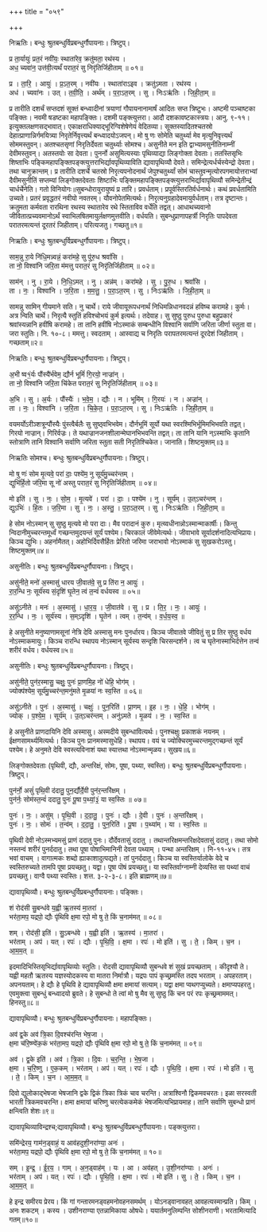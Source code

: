 +++
title = "०५९"

+++


निऋतिः। बन्धुः श्रुतबन्धुर्विप्रबन्धुर्गौपायनाः। त्रिष्टुप्।

प्र ता॒र्यायुः॑ प्रत॒रं नवी॑यः॒ स्थाता॑रेव॒ क्रतु॑मता॒ रथ॑स्य ।  
अध॒ च्यवा॑न॒ उत्त॑वी॒त्यर्थं॑ परात॒रं सु निरृ॑तिर्जिहीताम् ॥ ०१॥

प्र । ता॒रि॒ । आयुः॑ । प्र॒ऽत॒रम् । नवी॑यः । स्थाता॑राऽइव । क्रतु॑ऽमता । रथ॑स्य ।  
अध॑ । च्यवा॑नः । उत् । त॒वी॒ति॒ । अर्थ॑म् । प॒रा॒ऽत॒रम् । सु । निःऽऋ॑तिः । जि॒ही॒ता॒म् ॥

प्र तारीति दशर्चं सप्तदशं सूक्तं बन्ध्वादीनां त्रयाणां गौपायनानामार्षं आदितः सप्त त्रिष्टुभः। अष्टमी पञ्चाष्टका पङ्क्तिः। नवमी षडष्टका महापङ्क्तिः। दशमी पङ्क्त्युत्तरा। आदौ दशकावष्टकास्त्रयः। आनु. ९-११। इत्युक्तलक्षणसद्भावात्। एकाक्षराधिक्याद्भूरिग्विशेषेणेयं वेदितव्या। सूक्तस्यादितश्चतस्रो देहात्प्राणान्निर्गमयित्र्या निरृतेर्निवृत्त्यर्थं बन्ध्वादयोऽजपन्। मो षु णः सोमेति चतुर्थ्या मेव मृत्युनिवृत्त्यर्थं सोममस्तुवन्। अतश्चतसृणां निरृतिर्देवता चतुर्थ्याः सोमश्च। असुनीते मन इति द्वाभ्यामसुनीतिनाम्नीं देवीमस्तुवन्। अतस्तयोः सा देवता। पुनर्नो असुमित्यस्याः पृथिव्याद्या लिङ्गोक्ता देवताः। ततस्तिसृभिः शिष्ताभिः पङ्किमहापङ्क्तिपङ्क्त्युत्तराभिर्द्यावपृथिव्याविति द्यावापृथिव्यौ देवते। समिन्द्रेत्यर्धर्चस्येन्द्रो देवता। तथा चानुक्रान्तम्। प्र तारीति दशर्चे चतस्रो निरृत्यपनोदनार्थं जेपुश्चतुर्थ्यां सोमं चास्तुवन्मृत्योरपगमायोत्तराभ्यां दैवीमसुनीतिं सप्तम्यां लिङ्गोक्तदेवताः शिष्टाभिः पङ्क्तिमहापङ्क्तिपङ्क्त्युत्तराभिर्द्यावापृथिव्यौ समिन्द्रेतीन्द्रं चार्धर्चेनेति। गतो विनियोगः॥सुबन्धोरायुरायुष्यं प्र तारि। प्रवर्धताम्। प्रपूर्वस्तिरतिर्वर्धनार्थः। कथं प्रवर्धतामिति उच्यते। प्रतरं प्रवृद्धतरं नवीयो नवतरम्। यौवनोपेतमित्यर्थः। निरृत्यनुग्रहादेवमायुर्वर्धताम्। तत्र दृष्टान्तः। क्रतुमता कर्मवता रारथिना रथस्य स्थातारेव रथे स्तिताविव वर्धेति तद्वत्। आधाथच्यवानो जीवितात्प्रच्यवमानोऽर्थं स्वाभिलषितमायुर्लक्षणमुत्तवीति। वर्धयति। सुबन्धुप्राणापहर्त्री निरृतिः पापदेवता परातरमत्यन्तं दूरतरं जिहीताम्। परित्यजतु। गच्छतु॥१॥

निऋतिः। बन्धुः श्रुतबन्धुर्विप्रबन्धुर्गौपायनाः। त्रिष्टुप्।

साम॒न्नु रा॒ये नि॑धि॒मन्न्वन्नं॒ करा॑महे॒ सु पु॑रु॒ध श्रवां॑सि ।  
ता नो॒ विश्वा॑नि जरि॒ता म॑मत्तु परात॒रं सु निरृ॑तिर्जिहीताम् ॥ ०२॥

साम॑न् । नु । रा॒ये । नि॒धि॒ऽमत् । नु । अन्न॑म् । करा॑महे । सु । पु॒रु॒ध । श्रवां॑सि ।  
ता । नः॒ । विश्वा॑नि । ज॒रि॒ता । म॒म॒त्तु॒ । प॒रा॒ऽत॒रम् । सु । निःऽऋ॑तिः । जि॒ही॒ता॒म् ॥

सामन्नु सामिन् गीयमाने सति। नु चार्थे। राये जीवायूरूपधनार्थं निधिमन्निधानवदन्नं हविष्च करामहे। कुर्मः। अत्र न्विति चार्थे। निरृत्यै स्तुतिं हविश्चोभयं कुर्म इत्यर्थः। तदेवाह। सु सुष्ठु पुरुध पुरुधा बहुप्रकारं श्रवांस्यन्नानि हवींषि करामहे। ता तानि हवींषि नोऽस्माकं सम्बन्धीनि विश्वानि सर्वाणि जरिता जीर्णा स्तुता वा। जरा स्तुतिः। नि. १०-८। ममत्तु। स्वदताम् । आस्वाद्य च निरृतिः परापतरमत्यन्तं दूरदेशं जिहीताम् । गच्छताम्॥२॥

निऋतिः। बन्धुः श्रुतबन्धुर्विप्रबन्धुर्गौपायनाः। त्रिष्टुप्।

अ॒भी ष्व१॒॑र्यः पौंस्यै॑र्भवेम॒ द्यौर्न भूमिं॑ गि॒रयो॒ नाज्रा॑न् ।  
ता नो॒ विश्वा॑नि जरि॒ता चि॑केत परात॒रं सु निरृ॑तिर्जिहीताम् ॥ ०३॥

अ॒भि । सु । अ॒र्यः । पौंस्यैः॑ । भ॒वे॒म॒ । द्यौः । न । भूमि॑म् । गि॒रयः॑ । न । अज्रा॑न् ।  
ता । नः॒ । विश्वा॑नि । ज॒रि॒ता । चि॒के॒त॒ । प॒रा॒ऽत॒रम् । सु । निःऽऋ॑तिः । जि॒ही॒ता॒म् ॥

वयमर्योऽरीञ्शत्रून्पौंस्यैः पुंस्त्वैर्बलैः सु सुष्ठ्वभिभवेम। दौर्नभूमिं सूर्यो यथा स्वरश्मिभिर्भूमिमभिभवति तद्वत्। गिरयो नाज्रान्। गिरिर्वज्रः। ते यथाज्रानजनशीलान्मेघानभिभवन्ति तद्वत्। ता तानि यानि न्ऽस्माभिः कृतानि स्तोत्राणि तानि विश्वानि सर्वाणि जरिता स्तुता सती निरृतिश्चिकेत। जानाति। शिष्टमुक्तम्॥३॥

निऋतिः सोमश्च। बन्धुः श्रुतबन्धुर्विप्रबन्धुर्गौपायनाः। त्रिष्टुप्।

मो षु णः॑ सोम मृ॒त्यवे॒ परा॑ दाः॒ पश्ये॑म॒ नु सूर्य॑मु॒च्चर॑न्तम् ।  
द्युभि॑र्हि॒तो ज॑रि॒मा सू नो॑ अस्तु परात॒रं सु निरृ॑तिर्जिहीताम् ॥ ०४॥

मो इति॑ । सु । नः॒ । सो॒म॒ । मृ॒त्यवे॑ । परा॑ । दाः॒ । पश्ये॑म । नु । सूर्य॑म् । उ॒त्ऽचर॑न्तम् ।  
द्युऽभिः॑ । हि॒तः । ज॒रि॒मा । सु । नः॒ । अ॒स्तु॒ । प॒रा॒ऽत॒रम् । सु । निःऽऋ॑तिः । जि॒ही॒ता॒म् ॥

हे सोम नोऽस्मान् सु सुष्ठु मृत्यवे मो परा दाः। मैव परादानं कुरु। मृत्य्वधीनान्नोऽस्मान्माकार्षीः। किन्तु न्विदानीमुच्चरन्तमूर्ध्वं गच्छन्तमुदयन्तं सूर्यं पश्येम। चिरकालं जीवेमेत्यर्थः। जीवाभावे सूर्यादर्शनादित्यभिप्रायः। किञ्च द्युभिः। अहर्नामैतत्। अहोभिर्दिवसैर्हितः प्रेरितो जरिमा जराभावो नोऽस्माकं सु सुखकरोऽस्तु। शिष्टमुक्तम्॥४॥

असुनीतिः। बन्धुः श्रुतबन्धुर्विप्रबन्धुर्गौपायनाः। त्रिष्टुप्।

असु॑नीते॒ मनो॑ अ॒स्मासु॑ धारय जी॒वात॑वे॒ सु प्र ति॑रा न॒ आयुः॑ ।  
रा॒र॒न्धि नः॒ सूर्य॑स्य सं॒दृशि॑ घृ॒तेन॒ त्वं त॒न्वं॑ वर्धयस्व ॥ ०५॥

असु॑ऽनीते । मनः॑ । अ॒स्मासु॑ । धा॒र॒य॒ । जी॒वात॑वे । सु । प्र । ति॒र॒ । नः॒ । आयुः॑ ।  
र॒र॒न्धि । नः॒ । सूर्य॑स्य । स॒म्ऽदृशि॑ । घृ॒तेन॑ । त्वम् । त॒न्व॑म् । व॒र्ध॒य॒स्व॒ ॥

हे असुनीते मनुष्याणामसूनां नेत्रि देवि अस्मासु मनः पुनर्धारय। किञ्च जीवातवे जीवितुं सु प्र तिर सुष्ठु वर्धय नोऽस्माकमायुः। किञ्च रारन्धि स्थापय नोऽस्मान् सूर्यस्य सन्दृशि चिरसन्दर्शने। त्व च घृतेनास्माभिर्दत्तेन तन्वं शरीरं वर्धय। वर्धयस्व॥५॥

असुनीतिः। बन्धुः श्रुतबन्धुर्विप्रबन्धुर्गौपायनाः। त्रिष्टुप्।

असु॑नीते॒ पुन॑र॒स्मासु॒ चक्षुः॒ पुनः॑ प्रा॒णमि॒ह नो॑ धेहि॒ भोग॑म् ।  
ज्योक्प॑श्येम॒ सूर्य॑मु॒च्चर॑न्त॒मनु॑मते मृ॒ळया॑ नः स्व॒स्ति ॥ ०६॥

असु॑ऽनीते । पुनः॑ । अ॒स्मासु॑ । चक्षुः॑ । पुन॒रिति॑ । प्रा॒णम् । इ॒ह । नः॒ । धे॒हि॒ । भोग॑म् ।  
ज्योक् । प॒श्ये॒म॒ । सूर्य॑म् । उ॒त्ऽचर॑न्तम् । अनु॑ऽमते । मृ॒ळय॑ । नः॒ । स्व॒स्ति ॥

हे असुनीते प्राणदायिनि देवि अस्मासु। अस्मदीये सुबन्धावित्यर्थः। पुनश्चक्षुः प्रकाशकं नयनम् । ईक्षणसामर्थ्यमित्यर्थः। किञ्च पुनः प्रानमस्मासुधेहि। स्थापय। वयं च ज्योक्चिरमुच्चरन्तमुद्गच्छन्तं सूर्यं पश्येम। हे अनुमते देवि स्वस्त्यविनाशं यथा स्यात्तथा नोऽस्मान्मृळय। सुखय॥६॥

लिङ्गोक्तदेवताः (पृथिवी, द्यौः, अन्तरिक्षं, सोमः, पूषा, पथ्या, स्वस्ति)। बन्धुः श्रुतबन्धुर्विप्रबन्धुर्गौपायनाः। त्रिष्टुप्।

पुन॑र्नो॒ असुं॑ पृथि॒वी द॑दातु॒ पुन॒र्द्यौर्दे॒वी पुन॑र॒न्तरि॑क्षम् ।  
पुन॑र्नः॒ सोम॑स्त॒न्वं॑ ददातु॒ पुनः॑ पू॒षा प॒थ्यां॒३॒॑ या स्व॒स्तिः ॥ ०७॥

पुनः॑ । नः॒ । असु॑म् । पृ॒थि॒वी । द॒दा॒तु॒ । पुनः॑ । द्यौः । दे॒वी । पुनः॑ । अ॒न्तरि॑क्षम् ।  
पुनः॑ । नः॒ । सोमः॑ । त॒न्व॑म् । द॒दा॒तु॒ । पुन॒रिति॑ । पू॒षा । प॒थ्या॑म् । या । स्व॒स्तिः ॥

पृथिवी देवी नोऽस्मभ्यमसुं प्राणं ददातु पुनः। दौर्देवतासुं ददातु । तथान्तरिक्षमन्तरिक्षदेवतासुं ददातु। तथा सोमो नस्तन्वं शरीरं पुनर्ददातु। तथा पूषा पोषाभिमानिनी देवता पथ्याम् । पन्था अन्तरिक्षम् । नि-११-४५। तत्र भवां वाचम् । वागात्मकः शब्दो ह्याकाशादुत्पद्यते। तां पुनर्ददातु। किञ्च या स्वस्तिर्यालोके वेदे च स्वस्तिरुच्यते तामपि पूषा प्रयच्छतु। यद्वा। पूषा पॊषं प्रयच्छतु। या स्वस्तिर्वाग्नाम्नी देव्यस्ति सा पथ्यां वाचं प्रयच्छतु। वाग्वै पथ्या स्वस्तिः। शत्त. ३-२-३-८। इति ब्राह्मणम्॥७॥

द्यावापृथिव्यौ। बन्धुः श्रुतबन्धुर्विप्रबन्धुर्गौपायनाः। पङ्क्तिः।

शं रोद॑सी सु॒बन्ध॑वे य॒ह्वी ऋ॒तस्य॑ मा॒तरा॑ ।  
भर॑ता॒मप॒ यद्रपो॒ द्यौः पृ॑थिवि क्ष॒मा रपो॒ मो षु ते॒ किं च॒नाम॑मत् ॥ ०८॥

शम् । रोद॑सी॒ इति॑ । सु॒ऽबन्ध॑वे । य॒ह्वी इति॑ । ऋ॒तस्य॑ । मा॒तरा॑ ।  
भर॑ताम् । अप॑ । यत् । रपः॑ । द्यौः । पृ॒थि॒वि॒ । क्ष॒मा । रपः॑ । मो इति॑ । सु । ते॒ । किम् । च॒न । आ॒म॒म॒त् ॥

इदमादिभिस्तिसृभिर्द्यावापृथिव्योः स्तुतिः। रोदसी द्यावापृथिव्यौ सुबन्धवे शं सुखं प्रयच्छताम् । कीदृश्यौ ते। यह्वी महतौ ऋतस्य यज्ञस्योदकस्य वा मातरा निर्मात्रौ। यद्रपः पापं कृच्छ्रमस्ति तदप भरताम् । अपहरताम्। अपनयताम्। हे द्यौः हे पृथिवि हे द्यावापृथिव्यौ क्षमा क्षमायां सत्याम्। यद्वा क्षमा प्वथगप्युच्यते। क्षमाप्यपहरतु। एवमुक्त्वा सुबन्धुं बन्ध्वादयो ब्रुवते। हे सुबन्धो ते त्वां मो षु मैव सु सुष्ठु किं चन परं रपः कृच्छ्रमाममत्। हिनस्तु॥८॥

द्यावापृथिव्यौ। बन्धुः श्रुतबन्धुर्विप्रबन्धुर्गौपायनाः। महापङ्क्तिः।

अव॑ द्व॒के अव॑ त्रि॒का दि॒वश्च॑रन्ति भेष॒जा ।  
क्ष॒मा च॑रि॒ष्ण्वे॑क॒कं भर॑ता॒मप॒ यद्रपो॒ द्यौः पृ॑थिवि क्ष॒मा रपो॒ मो षु ते॒ किं च॒नाम॑मत् ॥ ०९॥

अव॑ । द्व॒के इति॑ । अव॑ । त्रि॒का । दि॒वः । च॒र॒न्ति॒ । भे॒ष॒जा ।  
क्ष॒मा । च॒रि॒ष्णु । ए॒क॒कम् । भर॑ताम् । अप॑ । यत् । रपः॑ । द्यौः । पृ॒थि॒वि॒ । क्ष॒मा । रपः॑ । मो इति॑ । सु । ते॒ । किम् । च॒न । आ॒म॒म॒त् ॥

दिवो द्युलोकाद्भेषजा भेषजानि द्वके द्विकं त्रिका त्रिकं चाव चरन्ति। अत्राश्विनौ द्विकमवचरतः। इळा सरस्वती भारती त्रिकमवचरन्ति। क्षमा क्षमायां चरिष्णु चरत्येककमेकं भेषजमित्यभिप्रायमाह। तानि सर्वाणि सुबन्धो प्राणं क्षन्त्विति शेशः॥९॥

द्यावापृथिव्याविन्द्रश्च;द्यावापृथिव्यौ। बन्धुः श्रुतबन्धुर्विप्रबन्धुर्गौपायनाः। पङ्क्त्युत्तरा।

समि॑न्द्रेरय॒ गाम॑न॒ड्वाहं॒ य आव॑हदुशी॒नरा॑ण्या॒ अनः॑ ।  
भर॑ता॒मप॒ यद्रपो॒ द्यौः पृ॑थिवि क्ष॒मा रपो॒ मो षु ते॒ किं च॒नाम॑मत् ॥ १०॥

सम् । इ॒न्द्र॒ । ई॒र॒य॒ । गाम् । अ॒न॒ड्वाह॑म् । यः । आ । अव॑हत् । उ॒शी॒नरा॑ण्याः । अनः॑ ।  
भर॑ताम् । अप॑ । यत् । रपः॑ । द्यौः । पृ॒थि॒वि॒ । क्ष॒मा । रपः॑ । मो इति॑ । सु । ते॒ । किम् । च॒न । आ॒म॒म॒त् ॥

हे इन्द्र समीरय प्रेरय। किं गां गन्तारमनड्वहमनोवहनसमर्थम् । योऽनड्वानावहत् आवहत्यस्मान्प्रति। किम् । अनः शकटम् । कस्य । उशीनराण्या एतन्नामिकाया ओषधेः। ययार्तमनुलिम्पन्ति सोशीनराणी। भरतामित्यादि गतम्॥१०॥
